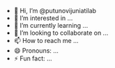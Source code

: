 - 👋 Hi, I’m @putunovijuniatilab
- 👀 I’m interested in ...
- 🌱 I’m currently learning ...
- 💞️ I’m looking to collaborate on ...
- 📫 How to reach me ...
- 😄 Pronouns: ...
- ⚡ Fun fact: ...

<!---
putunovijuniatilab/putunovijuniatilab is a ✨ special ✨ repository because its `README.md` (this file) appears on your GitHub profile.
You can click the Preview link to take a look at your changes.
--->
